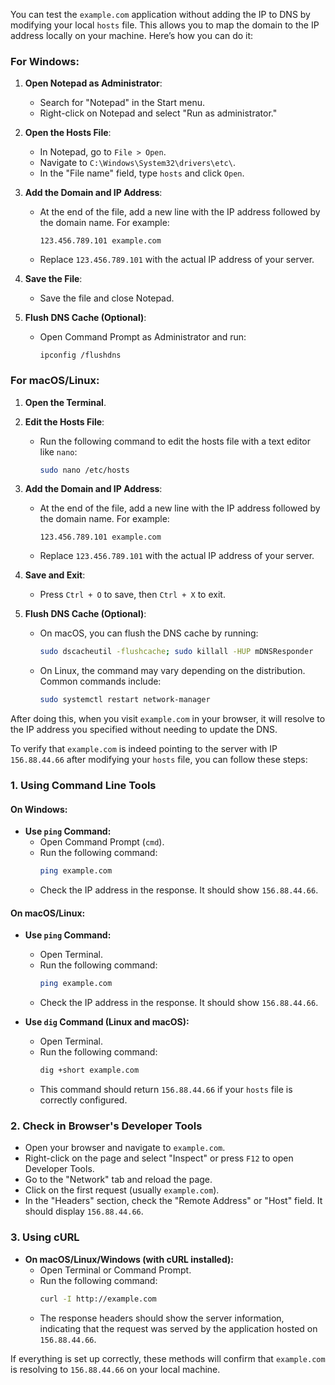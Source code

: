 You can test the `example.com` application without adding the IP to DNS by modifying your local `hosts` file. This allows you to map the domain to the IP address locally on your machine. Here’s how you can do it:

### For Windows:
1. **Open Notepad as Administrator**:
   - Search for "Notepad" in the Start menu.
   - Right-click on Notepad and select "Run as administrator."
   
2. **Open the Hosts File**:
   - In Notepad, go to `File > Open`.
   - Navigate to `C:\Windows\System32\drivers\etc\`.
   - In the "File name" field, type `hosts` and click `Open`.
   
3. **Add the Domain and IP Address**:
   - At the end of the file, add a new line with the IP address followed by the domain name. For example:
     ```
     123.456.789.101 example.com
     ```
   - Replace `123.456.789.101` with the actual IP address of your server.
   
4. **Save the File**:
   - Save the file and close Notepad.
   
5. **Flush DNS Cache (Optional)**:
   - Open Command Prompt as Administrator and run:
     ```
     ipconfig /flushdns
     ```

### For macOS/Linux:
1. **Open the Terminal**.
   
2. **Edit the Hosts File**:
   - Run the following command to edit the hosts file with a text editor like `nano`:
     ```bash
     sudo nano /etc/hosts
     ```
   
3. **Add the Domain and IP Address**:
   - At the end of the file, add a new line with the IP address followed by the domain name. For example:
     ```
     123.456.789.101 example.com
     ```
   - Replace `123.456.789.101` with the actual IP address of your server.
   
4. **Save and Exit**:
   - Press `Ctrl + O` to save, then `Ctrl + X` to exit.
   
5. **Flush DNS Cache (Optional)**:
   - On macOS, you can flush the DNS cache by running:
     ```bash
     sudo dscacheutil -flushcache; sudo killall -HUP mDNSResponder
     ```
   - On Linux, the command may vary depending on the distribution. Common commands include:
     ```bash
     sudo systemctl restart network-manager
     ```
   
After doing this, when you visit `example.com` in your browser, it will resolve to the IP address you specified without needing to update the DNS.

To verify that `example.com` is indeed pointing to the server with IP `156.88.44.66` after modifying your `hosts` file, you can follow these steps:

### 1. **Using Command Line Tools**

#### **On Windows:**
- **Use `ping` Command:**
  - Open Command Prompt (`cmd`).
  - Run the following command:
    ```bash
    ping example.com
    ```
  - Check the IP address in the response. It should show `156.88.44.66`.

#### **On macOS/Linux:**
- **Use `ping` Command:**
  - Open Terminal.
  - Run the following command:
    ```bash
    ping example.com
    ```
  - Check the IP address in the response. It should show `156.88.44.66`.

- **Use `dig` Command (Linux and macOS):**
  - Open Terminal.
  - Run the following command:
    ```bash
    dig +short example.com
    ```
  - This command should return `156.88.44.66` if your `hosts` file is correctly configured.

### 2. **Check in Browser's Developer Tools**
- Open your browser and navigate to `example.com`.
- Right-click on the page and select "Inspect" or press `F12` to open Developer Tools.
- Go to the "Network" tab and reload the page.
- Click on the first request (usually `example.com`).
- In the "Headers" section, check the "Remote Address" or "Host" field. It should display `156.88.44.66`.

### 3. **Using cURL**
- **On macOS/Linux/Windows (with cURL installed):**
  - Open Terminal or Command Prompt.
  - Run the following command:
    ```bash
    curl -I http://example.com
    ```
  - The response headers should show the server information, indicating that the request was served by the application hosted on `156.88.44.66`.

If everything is set up correctly, these methods will confirm that `example.com` is resolving to `156.88.44.66` on your local machine.